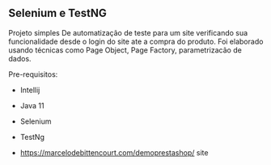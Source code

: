 ## Selenium e TestNG



Projeto simples De automatização de teste para um site verificando sua funcionalidade desde o login do site ate a compra do produto. Foi elaborado usando técnicas como Page Object, Page Factory, parametrizacão de dados.



Pre-requisitos:

- Intellij
- Java 11
- Selenium
- TestNg

- https://marcelodebittencourt.com/demoprestashop/ site
